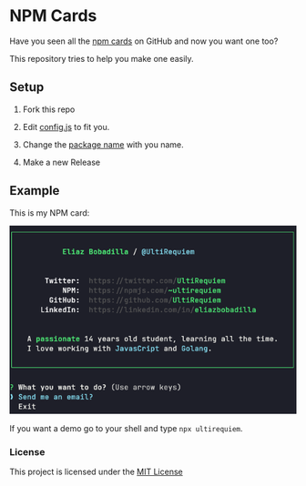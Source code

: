 # NPM Cards

Have you seen all the [npm cards](https://github.com/topics/npm-card)
on GitHub and now you want one too?

This repository tries to help you make one easily.

## Setup

1. Fork this repo

2. Edit [config.js](./config.js) to fit you.

3. Change the [package name](https://github.com/UltiRequiem/npm-card/blob/main/package.json#L2) with you name.

4. Make a new Release

## Example

This is my NPM card:

![Screenshot](./screenshot.png)

If you want a demo go to your shell and type `npx ultirequiem`.

### License

This project is licensed under the [MIT License](./LICENSE.md)
